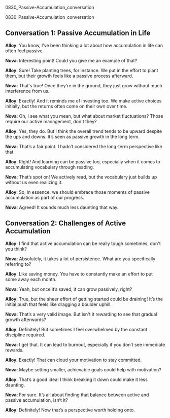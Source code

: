 
0830_Passive-Accumulation_conversation


0830_Passive-Accumulation_conversation


## Conversation 1: Passive Accumulation in Life

**Alloy**: You know, I’ve been thinking a lot about how accumulation in life can often feel passive.

**Nova**: Interesting point! Could you give me an example of that?

**Alloy**: Sure! Take planting trees, for instance. We put in the effort to plant them, but their growth feels like a passive process afterward.

**Nova**: That's true! Once they're in the ground, they just grow without much interference from us.

**Alloy**: Exactly! And it reminds me of investing too. We make active choices initially, but the returns often come on their own over time.

**Nova**: Oh, I see what you mean, but what about market fluctuations? Those require our active management, don't they?

**Alloy**: Yes, they do. But I think the overall trend tends to be upward despite the ups and downs. It’s seen as passive growth in the long term.

**Nova**: That’s a fair point. I hadn’t considered the long-term perspective like that.

**Alloy**: Right! And learning can be passive too, especially when it comes to accumulating vocabulary through reading.

**Nova**: That’s spot on! We actively read, but the vocabulary just builds up without us even realizing it.

**Alloy**: So, in essence, we should embrace those moments of passive accumulation as part of our progress.

**Nova**: Agreed! It sounds much less daunting that way.

## Conversation 2: Challenges of Active Accumulation

**Alloy**: I find that active accumulation can be really tough sometimes, don't you think?

**Nova**: Absolutely, it takes a lot of persistence. What are you specifically referring to?

**Alloy**: Like saving money. You have to constantly make an effort to put some away each month.

**Nova**: Yeah, but once it’s saved, it can grow passively, right?

**Alloy**: True, but the sheer effort of getting started could be draining! It’s the initial push that feels like dragging a boulder uphill.

**Nova**: That’s a very valid image. But isn't it rewarding to see that gradual growth afterwards?

**Alloy**: Definitely! But sometimes I feel overwhelmed by the constant discipline required.

**Nova**: I get that. It can lead to burnout, especially if you don’t see immediate rewards.

**Alloy**: Exactly! That can cloud your motivation to stay committed.

**Nova**: Maybe setting smaller, achievable goals could help with motivation?

**Alloy**: That’s a good idea! I think breaking it down could make it less daunting.

**Nova**: For sure. It’s all about finding that balance between active and passive accumulation, isn’t it?

**Alloy**: Definitely! Now that’s a perspective worth holding onto.
